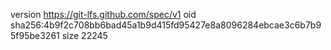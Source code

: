 version https://git-lfs.github.com/spec/v1
oid sha256:4b9f2c708bb6bad45a1b9d415fd95427e8a8096284ebcae3c6b7b95f95be3261
size 22245
